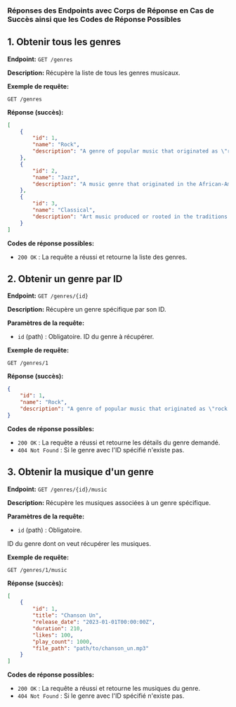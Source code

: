 ### Réponses des Endpoints avec Corps de Réponse en Cas de Succès ainsi que les Codes de Réponse Possibles


## 1. Obtenir tous les genres
**Endpoint:** `GET /genres`
  
**Description:** Récupère la liste de tous les genres musicaux.

**Exemple de requête:**
```
GET /genres
```

**Réponse (succès):**
```json
[
    {
        "id": 1,
        "name": "Rock",
        "description": "A genre of popular music that originated as \"rock and roll\" in the United States."
    },
    {
        "id": 2,
        "name": "Jazz",
        "description": "A music genre that originated in the African-American communities of New Orleans."
    },
    {
        "id": 3,
        "name": "Classical",
        "description": "Art music produced or rooted in the traditions of Western culture."
    }
]
```

**Codes de réponse possibles:**
- `200 OK` : La requête a réussi et retourne la liste des genres.

## 2. Obtenir un genre par ID
**Endpoint:** `GET /genres/{id}`

**Description:** Récupère un genre spécifique par son ID.

**Paramètres de la requête:**
   - `id` (path) : Obligatoire. ID du genre à récupérer.

**Exemple de requête:**
```
GET /genres/1
```

**Réponse (succès):**
```json
{
    "id": 1,
    "name": "Rock",
    "description": "A genre of popular music that originated as \"rock and roll\" in the United States."
}
```

**Codes de réponse possibles:**
- `200 OK` : La requête a réussi et retourne les détails du genre demandé.
- `404 Not Found` : Si le genre avec l'ID spécifié n'existe pas.

## 3. Obtenir la musique d'un genre
**Endpoint:** `GET /genres/{id}/music`

**Description:** Récupère les musiques associées à un genre spécifique.

**Paramètres de la requête:**
   - `id` (path) : Obligatoire.

 ID du genre dont on veut récupérer les musiques.

   **Exemple de requête:**
   ```
   GET /genres/1/music
   ```

   **Réponse (succès):**
   ```json
   [
       {
           "id": 1,
           "title": "Chanson Un",
           "release_date": "2023-01-01T00:00:00Z",
           "duration": 210,
           "likes": 100,
           "play_count": 1000,
           "file_path": "path/to/chanson_un.mp3"
       }
   ]
   ```

   **Codes de réponse possibles:**
   - `200 OK` : La requête a réussi et retourne les musiques du genre.
   - `404 Not Found` : Si le genre avec l'ID spécifié n'existe pas.
